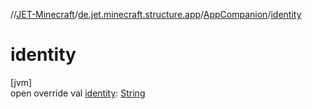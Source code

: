 //[JET-Minecraft](../../../index.md)/[de.jet.minecraft.structure.app](../index.md)/[AppCompanion](index.md)/[identity](identity.md)

# identity

[jvm]\
open override val [identity](identity.md): [String](https://kotlinlang.org/api/latest/jvm/stdlib/kotlin/-string/index.html)
